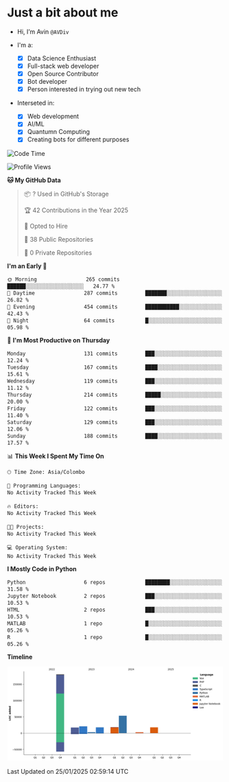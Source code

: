 # Just a bit about me

- Hi, I’m Avin `@AVDiv`

- I'm a:
  - [x] Data Science Enthusiast
  - [x] Full-stack web developer
  - [x] Open Source Contributor
  - [x] Bot developer
  - [x] Person interested in trying out new tech
- Interseted in:
  - [x] Web development
  - [x] AI/ML
  - [x] Quantumn Computing
  - [x] Creating bots for different purposes 

<!--START_SECTION:waka-->
![Code Time](http://img.shields.io/badge/Code%20Time-0%20secs-blue)

![Profile Views](http://img.shields.io/badge/Profile%20Views-0-blue)

**🐱 My GitHub Data** 

> 📦 ? Used in GitHub's Storage 
 > 
> 🏆 42 Contributions in the Year 2025
 > 
> 💼 Opted to Hire
 > 
> 📜 38 Public Repositories 
 > 
> 🔑 0 Private Repositories 
 > 
**I'm an Early 🐤** 

```text
🌞 Morning                265 commits         ██████░░░░░░░░░░░░░░░░░░░   24.77 % 
🌆 Daytime                287 commits         ███████░░░░░░░░░░░░░░░░░░   26.82 % 
🌃 Evening                454 commits         ███████████░░░░░░░░░░░░░░   42.43 % 
🌙 Night                  64 commits          █░░░░░░░░░░░░░░░░░░░░░░░░   05.98 % 
```
📅 **I'm Most Productive on Thursday** 

```text
Monday                   131 commits         ███░░░░░░░░░░░░░░░░░░░░░░   12.24 % 
Tuesday                  167 commits         ████░░░░░░░░░░░░░░░░░░░░░   15.61 % 
Wednesday                119 commits         ███░░░░░░░░░░░░░░░░░░░░░░   11.12 % 
Thursday                 214 commits         █████░░░░░░░░░░░░░░░░░░░░   20.00 % 
Friday                   122 commits         ███░░░░░░░░░░░░░░░░░░░░░░   11.40 % 
Saturday                 129 commits         ███░░░░░░░░░░░░░░░░░░░░░░   12.06 % 
Sunday                   188 commits         ████░░░░░░░░░░░░░░░░░░░░░   17.57 % 
```


📊 **This Week I Spent My Time On** 

```text
🕑︎ Time Zone: Asia/Colombo

💬 Programming Languages: 
No Activity Tracked This Week

🔥 Editors: 
No Activity Tracked This Week

🐱‍💻 Projects: 
No Activity Tracked This Week

💻 Operating System: 
No Activity Tracked This Week
```

**I Mostly Code in Python** 

```text
Python                   6 repos             ████████░░░░░░░░░░░░░░░░░   31.58 % 
Jupyter Notebook         2 repos             ███░░░░░░░░░░░░░░░░░░░░░░   10.53 % 
HTML                     2 repos             ███░░░░░░░░░░░░░░░░░░░░░░   10.53 % 
MATLAB                   1 repo              █░░░░░░░░░░░░░░░░░░░░░░░░   05.26 % 
R                        1 repo              █░░░░░░░░░░░░░░░░░░░░░░░░   05.26 % 
```



**Timeline**

![Lines of Code chart](https://raw.githubusercontent.com/AVDiv/AVDiv/main/assets/bar_graph.png)


 Last Updated on 25/01/2025 02:59:14 UTC
<!--END_SECTION:waka-->
